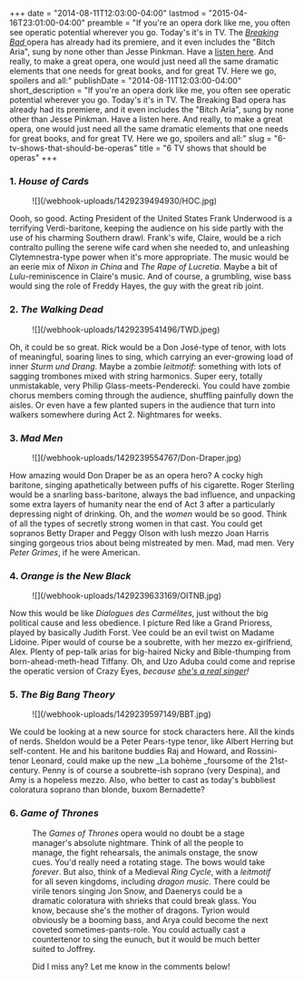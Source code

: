+++
date = "2014-08-11T12:03:00-04:00"
lastmod = "2015-04-16T23:01:00-04:00"
preamble = "If you're an opera dork like me, you often see operatic potential wherever you go. Today's it's in TV. The [_Breaking Bad_ ](http://www.esquire.com/blogs/culture/breaking-bad-opera-interview)opera has already had its premiere, and it even includes the \"Bitch Aria\", sung by none other than Jesse Pinkman. Have a [listen here](https://www.youtube.com/watch?v=JQ2C77flKNk). And really, to make a great opera, one would just need all the same dramatic elements that one needs for great books, and for great TV. Here we go, spoilers and all:"
publishDate = "2014-08-11T12:03:00-04:00"
short_description = "If you're an opera dork like me, you often see operatic potential wherever you go. Today's it's in TV. The Breaking Bad opera has already had its premiere, and it even includes the \"Bitch Aria\", sung by none other than Jesse Pinkman. Have a listen here. And really, to make a great opera, one would just need all the same dramatic elements that one needs for great books, and for great TV. Here we go, spoilers and all:"
slug = "6-tv-shows-that-should-be-operas"
title = "6 TV shows that should be operas"
+++

### 1. _House of Cards_

<figure data-type="image">
![](/webhook-uploads/1429239494930/HOC.jpg)
</figure>

Oooh, so good. Acting President of the United States Frank Underwood is a terrifying Verdi-baritone, keeping the audience on his side partly with the use of his charming Southern drawl. Frank's wife, Claire, would be a rich contralto pulling the serene wife card when she needed to, and unleashing Clytemnestra-type power when it's more appropriate. The music would be an eerie mix of _Nixon in China_ and _The Rape of Lucretia_. Maybe a bit of _Lulu_-reminiscence in Claire's music. And of course, a grumbling, wise bass would sing the role of Freddy Hayes, the guy with the great rib joint.

### 2. _The Walking Dead_

<figure data-type="image">
![](/webhook-uploads/1429239541496/TWD.jpeg)
</figure>

Oh, it could be so great. Rick would be a Don José-type of tenor, with lots of meaningful, soaring lines to sing, which carrying an ever-growing load of inner _Sturm und Drang_. Maybe a zombie _leitmotif_: something with lots of sagging trombones mixed with string harmonics. Super eery, totally unmistakable, very Philip Glass-meets-Penderecki. You could have zombie chorus members coming through the audience, shuffling painfully down the aisles. Or even have a few planted supers in the audience that turn into walkers somewhere during Act 2\. Nightmares for weeks.

### 3. _Mad Men_

<figure data-type="image">
![](/webhook-uploads/1429239554767/Don-Draper.jpg)
</figure>

How amazing would Don Draper be as an opera hero? A cocky high baritone, singing apathetically between puffs of his cigarette. Roger Sterling would be a snarling bass-baritone, always the bad influence, and unpacking some extra layers of humanity near the end of Act 3 after a particularly depressing night of drinking. Oh, and the _women_ would be so good. Think of all the types of secretly strong women in that cast. You could get sopranos Betty Draper and Peggy Olson with lush mezzo Joan Harris singing gorgeous trios about being mistreated by men. Mad, mad men. Very _Peter Grimes_, if he were American.

### 4. _Orange is the New Black_

<figure data-type="image">
![](/webhook-uploads/1429239633169/OITNB.jpg)
</figure>

Now this would be like _Dialogues des Carmélites_, just without the big political cause and less obedience. I picture Red like a Grand Prioress, played by basically Judith Forst. Vee could be an evil twist on Madame Lidoine. Piper would of course be a soubrette, with her mezzo ex-girlfriend, Alex. Plenty of pep-talk arias for big-haired Nicky and Bible-thumping from born-ahead-meth-head Tiffany. Oh, and Uzo Aduba could come and reprise the operatic version of Crazy Eyes, _because [she's a real singer](https://www.youtube.com/watch?v=q2mcwfcXW50)!_

### 5. _The Big Bang Theory_

<figure data-type="image">
![](/webhook-uploads/1429239597149/BBT.jpg)
</figure>

We could be looking at a new source for stock characters here. All the kinds of nerds. Sheldon would be a Peter Pears-type tenor, like Albert Herring but self-content. He and his baritone buddies Raj and Howard, and Rossini-tenor Leonard, could make up the new _La bohème _foursome of the 21st-century. Penny is of course a soubrette-ish soprano (very Despina), and Amy is a hopeless mezzo. Also, who better to cast as today's bubbliest coloratura soprano than blonde, buxom Bernadette?

### 6. _Game of Thrones_

<figure data-type="image"
![](/webhook-uploads/1429239648243/GOT.jpg)
</figure>

The _Games of Thrones_ opera would no doubt be a stage manager's absolute nightmare. Think of all the people to manage, the fight rehearsals, the animals onstage, the snow cues. You'd really need a rotating stage. The bows would take _forever_. But also, think of a Medieval _Ring Cycle_, with a _leitmotif_ for all seven kingdoms, including _dragon music_. There could be virile tenors singing Jon Snow, and Daenerys could be a dramatic coloratura with shrieks that could break glass. You know, because she's the mother of dragons. Tyrion would obviously be a booming bass, and Arya could become the next coveted sometimes-pants-role. You could actually cast a countertenor to sing the eunuch, but it would be much better suited to Joffrey.

Did I miss any? Let me know in the comments below!
